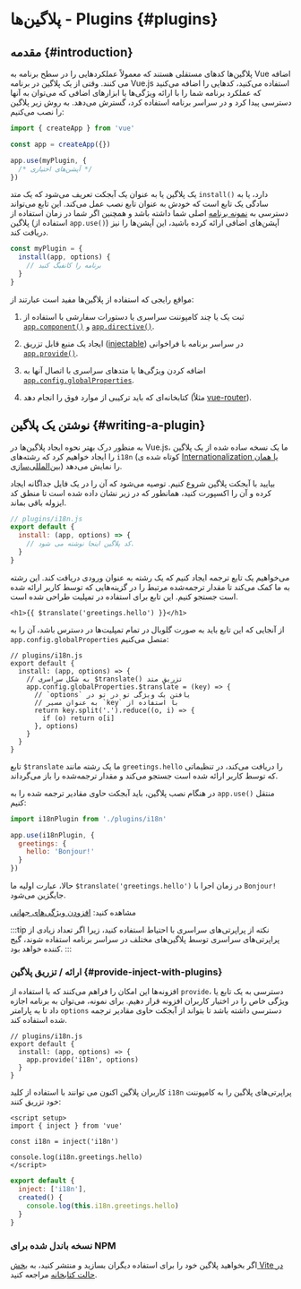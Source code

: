 ﻿# پلاگین‌ها - Plugins {#plugins}

## مقدمه {#introduction}

پلاگین‌ها کدهای مستقلی هستند که معمولاً عملکردهایی را در سطح برنامه به Vue اضافه می کنند. وقتی از یک پلاگین در برنامه Vue.js استفاده می‌کنید، کدهایی را اضافه می‌کنید که عملکرد برنامه شما را با ارائه ویژگی‌ها یا ابزارهای اضافی که می‌توان به آنها دسترسی پیدا کرد و در سراسر برنامه استفاده کرد، گسترش می‌دهد. به روش زیر پلاگین را نصب می‌کنیم:

```js
import { createApp } from 'vue'

const app = createApp({})

app.use(myPlugin, {
  /* آپشن‌های اختیاری */
})
```

یک پلاگین یا به عنوان یک آبجکت تعریف می‌شود که یک متد `install()‎` دارد، یا به سادگی یک تابع است که خودش به  عنوان تابع نصب عمل می‌کند. این تابع می‌تواند دسترسی به [نمونه برنامه](/api/application)  اصلی شما داشته باشد و همچنین اگر شما در زمان استفاده از پلاگین (استفاده از `app.use()‎`) آپشن‌های اضافی ارائه کرده باشید، این آپشن‌ها را نیز دریافت کند.

```js
const myPlugin = {
  install(app, options) {
    // برنامه را کانفیگ کنید
  }
}
```

مواقع رایجی که استفاده از پلاگین‌ها مفید است عبارتند از:

1. ثبت یک یا چند کامپوننت سراسری یا دستورات سفارشی با استفاده از [`app.component()‎`](/api/application#app-component) و [`app.directive()‎`](/api/application#app-directive).

2. ایجاد یک منبع قابل تزریق ([injectable](/guide/components/provide-inject)) در سراسر برنامه با فراخوانی [`app.provide()‎`](/api/application#app-provide).

3. اضافه کردن ویژگی‌ها یا متدهای سراسری با اتصال آنها به [`app.config.globalProperties`](/api/application#app-config-globalproperties).

4. کتابخانه‌ای که باید ترکیبی از موارد فوق را انجام دهد (مثلاً [vue-router](https://github.com/vuejs/vue-router-next)).

## نوشتن یک پلاگین‌ {#writing-a-plugin}

به منظور درک بهتر نحوه ایجاد پلاگین‌ها در Vue.js، ما یک نسخه ساده شده از یک پلاگین‌ را ایجاد خواهیم کرد که رشته‌های `i18n` (کوتاه شده ی [Internationalization یا همان بین‌المللی‌سازی](https://fa.wikipedia.org/wiki/%D8%A8%DB%8C%D9%86%E2%80%8C%D8%A7%D9%84%D9%85%D9%84%D9%84%DB%8C%E2%80%8C%D8%B3%D8%A7%D8%B2%DB%8C_%D9%88_%D9%85%D8%AD%D9%84%DB%8C%E2%80%8C%D8%B3%D8%A7%D8%B2%DB%8C)) را نمایش می‌دهد.

بیایید با آبجکت پلاگین شروع کنیم. توصیه می‌شود که آن را در یک فایل جداگانه ایجاد کرده و آن را اکسپورت کنید، همانطور که در زیر نشان داده شده است تا منطق کد ایزوله باقی بماند.

```js
// plugins/i18n.js
export default {
  install: (app, options) => {
    // کد پلاگین اینجا نوشته می شود.
  }
}
```

می‌خواهیم یک تابع ترجمه ایجاد کنیم که یک رشته به عنوان ورودی دریافت کند. این رشته به ما کمک می‌کند تا مقدار ترجمه‌شده مرتبط را در گزینه‌هایی که توسط کاربر ارائه شده است جستجو کنیم. این تابع برای استفاده در تمپلیت طراحی شده است.

```vue-html
<h1>{{ $translate('greetings.hello') }}</h1>
```

از آنجایی که این تابع باید به صورت گلوبال در تمام تمپلیت‌ها در دسترس باشد، آن را به `app.config.globalProperties` متصل می‌کنیم:

```js{4-11}
// plugins/i18n.js
export default {
  install: (app, options) => {
    // به شکل سراسری $translate() تزریق متد
    app.config.globalProperties.$translate = (key) => {
      // `options` یافتن یک ویژگی تو در تو در 
      // به عنوان مسیر `key` با استفاده از
      return key.split('.').reduce((o, i) => {
        if (o) return o[i]
      }, options)
    }
  }
}
```

تابع `‎$translate` ما یک رشته مانند `greetings.hello` را دریافت می‌کند، در تنظیماتی که توسط کاربر ارائه شده است جستجو می‌کند و مقدار ترجمه‌شده را باز می‌گرداند.

در هنگام نصب پلاگین، باید آبجکت حاوی مقادیر ترجمه شده را به `app.use()‎` منتقل کنیم:

```js
import i18nPlugin from './plugins/i18n'

app.use(i18nPlugin, {
  greetings: {
    hello: 'Bonjour!'
  }
})
```

حالا، عبارت اولیه ما `‎$translate('greetings.hello')` در زمان اجرا با  `Bonjour!‎` جایگزین می‌شود.

مشاهده کنید: [افزودن ویژگی‌های جهانی](/guide/typescript/options-api#augmenting-global-properties) <sup class="vt-badge ts" />

:::tip نکته
از پراپرتی‌های سراسری با احتیاط استفاده کنید، زیرا اگر تعداد زیادی از پراپرتی‌های سراسری توسط پلاگین‌های مختلف در سراسر برنامه استفاده شوند، گیج کننده خواهد بود.
:::

### ارائه / تزریق پلاگین {#provide-inject-with-plugins}

افزونه‌ها این امکان را فراهم می‌کنند که با استفاده از `provide`، دسترسی به یک تابع یا ویژگی خاص را در اختیار کاربران افزونه قرار دهیم. برای نمونه، می‌توان به برنامه اجازه داد تا به پارامتر `options` دسترسی داشته باشد تا بتواند از آبجکت حاوی مقادیر ترجمه شده استفاده کند.

```js{10}
// plugins/i18n.js
export default {
  install: (app, options) => {
    app.provide('i18n', options)
  }
}
```

کاربران پلاگین‌ اکنون می توانند با استفاده از کلید `i18n` پراپرتی‌های پلاگین‌ را به کامپوننت خود تزریق کنند:

<div class="composition-api">

```vue
<script setup>
import { inject } from 'vue'

const i18n = inject('i18n')

console.log(i18n.greetings.hello)
</script>
```

</div>
<div class="options-api">

```js
export default {
  inject: ['i18n'],
  created() {
    console.log(this.i18n.greetings.hello)
  }
}
```

</div>

### نسخه باندل شده برای NPM

اگر بخواهید پلاگین خود را برای استفاده دیگران بسازید و منتشر کنید، به [بخش Vite در حالت کتابخانه](https://vitejs.dev/guide/build.html#library-mode) مراجعه کنید.
